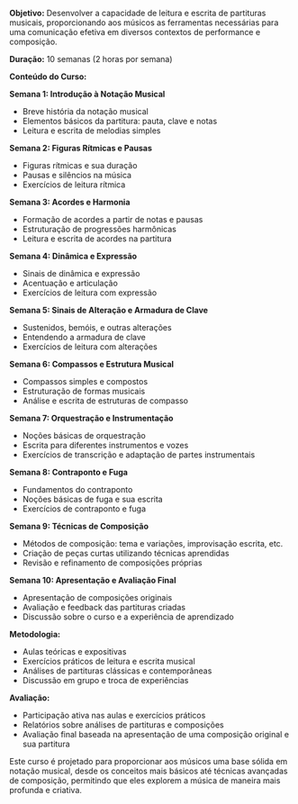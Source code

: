 

**Objetivo:** Desenvolver a capacidade de leitura e escrita de partituras musicais, proporcionando aos músicos as ferramentas necessárias para uma comunicação efetiva em diversos contextos de performance e composição.

**Duração:** 10 semanas (2 horas por semana)

**Conteúdo do Curso:**

**Semana 1: Introdução à Notação Musical**

- Breve história da notação musical
- Elementos básicos da partitura: pauta, clave e notas
- Leitura e escrita de melodias simples

**Semana 2: Figuras Rítmicas e Pausas**

- Figuras rítmicas e sua duração
- Pausas e silêncios na música
- Exercícios de leitura rítmica

**Semana 3: Acordes e Harmonia**

- Formação de acordes a partir de notas e pausas
- Estruturação de progressões harmônicas
- Leitura e escrita de acordes na partitura

**Semana 4: Dinâmica e Expressão**

- Sinais de dinâmica e expressão
- Acentuação e articulação
- Exercícios de leitura com expressão

**Semana 5: Sinais de Alteração e Armadura de Clave**

- Sustenidos, bemóis, e outras alterações
- Entendendo a armadura de clave
- Exercícios de leitura com alterações

**Semana 6: Compassos e Estrutura Musical**

- Compassos simples e compostos
- Estruturação de formas musicais
- Análise e escrita de estruturas de compasso

**Semana 7: Orquestração e Instrumentação**

- Noções básicas de orquestração
- Escrita para diferentes instrumentos e vozes
- Exercícios de transcrição e adaptação de partes instrumentais

**Semana 8: Contraponto e Fuga**

- Fundamentos do contraponto
- Noções básicas de fuga e sua escrita
- Exercícios de contraponto e fuga

**Semana 9: Técnicas de Composição**

- Métodos de composição: tema e variações, improvisação escrita, etc.
- Criação de peças curtas utilizando técnicas aprendidas
- Revisão e refinamento de composições próprias

**Semana 10: Apresentação e Avaliação Final**

- Apresentação de composições originais
- Avaliação e feedback das partituras criadas
- Discussão sobre o curso e a experiência de aprendizado

**Metodologia:**

- Aulas teóricas e expositivas
- Exercícios práticos de leitura e escrita musical
- Análises de partituras clássicas e contemporâneas
- Discussão em grupo e troca de experiências

**Avaliação:**

- Participação ativa nas aulas e exercícios práticos
- Relatórios sobre análises de partituras e composições
- Avaliação final baseada na apresentação de uma composição original e sua partitura

Este curso é projetado para proporcionar aos músicos uma base sólida em notação musical, desde os conceitos mais básicos até técnicas avançadas de composição, permitindo que eles explorem a música de maneira mais profunda e criativa.